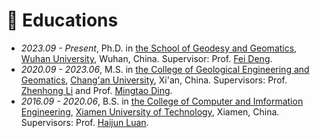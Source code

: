 
# 📖 Educations
- *2023.09 - Present*, Ph.D. in [the School of Geodesy and Geomatics](http://main.sgg.whu.edu.cn/), [Wuhan University](https://www.whu.edu.cn/), Wuhan, China. Supervisor: Prof. [Fei Deng](http://hts.sgg.whu.edu.cn/teachers/45.html).
- *2020.09 - 2023.06*, M.S. in [the College of Geological Engineering and Geomatics](https://dcxy.chd.edu.cn/), [Chang'an University](https://www.chd.edu.cn/), Xi'an, China. Supervisors: Prof. [Zhenhong Li](https://js.chd.edu.cn/dzgcychxy/lzh103/list.htm) and Prof. [Mingtao Ding](https://js.chd.edu.cn/dzgcychxy/dmt/list.htm).
- *2016.09 - 2020.06*, B.S. in [the College of Computer and Imformation Engineering](https://cs.xmut.edu.cn/index.htm), [Xiamen University of Technology](https://www.xmut.edu.cn/), Xiamen, China. Supervisors: Prof. [Haijun Luan](https://cs.xmut.edu.cn/info/1084/3792.htm).
